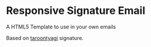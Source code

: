 # Responsive Signature Email
A HTML5 Template to use in your own emails

Based on [taroontyagi](https://github.com/taroontyagi/email-signature) signature.
